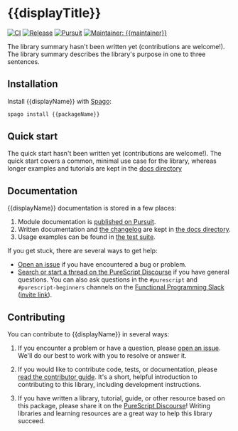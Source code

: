 # {{displayTitle}}

[![CI](https://github.com/{{owner}}/purescript-{{packageName}}/workflows/CI/badge.svg?branch={{mainBranch}})](https://github.com/{{owner}}/purescript-{{packageName}}/actions?query=workflow%3ACI+branch%3A{{mainBranch}})
[![Release](http://img.shields.io/github/release/{{owner}}/purescript-{{packageName}}.svg)](https://github.com/{{owner}}/purescript-{{packageName}}/releases)
[![Pursuit](http://pursuit.purescript.org/packages/purescript-{{packageName}}/badge)](http://pursuit.purescript.org/packages/purescript-{{packageName}})
[![Maintainer: {{maintainer}}](https://img.shields.io/badge/maintainer-{{maintainer}}-teal.svg)](http://github.com/{{maintainer}})

The library summary hasn't been written yet (contributions are welcome!). The library summary describes the library's purpose in one to three sentences.

## Installation

Install {{displayName}} with [Spago](https://github.com/purescript/spago):

```sh
spago install {{packageName}}
```

## Quick start

The quick start hasn't been written yet (contributions are welcome!). The quick start covers a common, minimal use case for the library, whereas longer examples and tutorials are kept in the [docs directory](./docs.)

## Documentation

{{displayName}} documentation is stored in a few places:

1. Module documentation is [published on Pursuit](https://pursuit.purescript.org/packages/purescript-{{packageName}}).
2. Written documentation and [the changelog](./docs/CHANGELOG.md) are kept in [the docs directory](./docs).
3. Usage examples can be found in [the test suite](./test).

If you get stuck, there are several ways to get help:

- [Open an issue](https://github.com/{{owner}}/purescript-{{packageName}}/issues) if you have encountered a bug or problem.
- [Search or start a thread on the PureScript Discourse](https://discourse.purescript.org) if you have general questions. You can also ask questions in the `#purescript` and `#purescript-beginners` channels on the [Functional Programming Slack](https://functionalprogramming.slack.com) ([invite link](https://fpchat-invite.herokuapp.com/)).

## Contributing

You can contribute to {{displayName}} in several ways:

1. If you encounter a problem or have a question, please [open an issue](https://github.com/{{owner}}/purescript-{{packageName}}/issues). We'll do our best to work with you to resolve or answer it.

2. If you would like to contribute code, tests, or documentation, please [read the contributor guide](./.github/CONTRIBUTING.md). It's a short, helpful introduction to contributing to this library, including development instructions.

3. If you have written a library, tutorial, guide, or other resource based on this package, please share it on the [PureScript Discourse](https://discourse.purescript.org)! Writing libraries and learning resources are a great way to help this library succeed.
